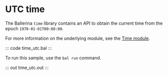 # UTC time

The Ballerina `time` library contains an API to obtain the current time from the epoch `1970-01-01T00:00:00`.

For more information on the underlying module, see the [Time module](https://docs.central.ballerina.io/ballerina/time/latest/).

::: code time_utc.bal :::

To run this sample, use the `bal run` command.

::: out time_utc.out :::